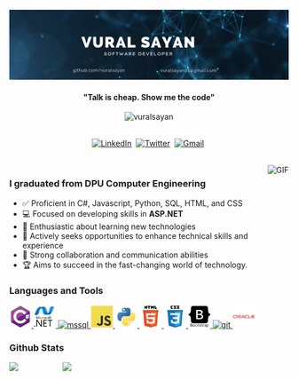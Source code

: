  ![Vural Sayan Banner](banner.png) 
<p>
  <h4 align="center"><b>"Talk is cheap. Show me the code"</b></h4>
</p>

<p 
align="center"> <img src="https://komarev.com/ghpvc/?username=vuralsayan&label=Profile%20views&color=0e75b6&style=flat" alt="vuralsayan" /> 
</p>

<p align="center">
<br>
<a href="https://www.linkedin.com/in/vural-sayan-79326a171/"><img src="https://img.shields.io/badge/linkedin-%230077B5.svg?&style=for-the-badge&logo=linkedin&logoColor=white" alt="LinkedIn" /></a>&nbsp;
<a href="https://twitter.com/busenurcetin16" target="_blank"><img alt="Twitter" src="https://img.shields.io/badge/twitter-%231DA1F2.svg?&style=for-the-badge&logo=twitter&logoColor=white" /></a>&nbsp;
<a href="mailto:vuralsayan01.com?subject=Hola%20Sumanth"><img src="https://img.shields.io/badge/gmail-%23D14836.svg?&style=for-the-badge&logo=gmail&logoColor=white" alt="Gmail"/></a>&nbsp;
</p>

<br>

<img align="right" height="230px" alt="GIF" src="https://media.giphy.com/media/qgQUggAC3Pfv687qPC/giphy.gif" />

### I graduated from DPU Computer Engineering
- ✅ Proficient in C#, Javascript, Python, SQL, HTML, and CSS
- 💻 Focused on developing skills in **ASP.NET**
- 🌱 Enthusiastic about learning new technologies
- 🔧 Actively seeks opportunities to enhance technical skills and experience
- 🤝 Strong collaboration and communication abilities
- 🏆 Aims to succeed in the fast-changing world of technology.

### Languages and Tools
<p align="left"> 
<a href="https://www.w3schools.com/cs/" target="_blank" rel="noreferrer"> <img src="https://raw.githubusercontent.com/devicons/devicon/master/icons/csharp/csharp-original.svg" alt="csharp" width="40" height="40"/> </a> 
<a href="https://dotnet.microsoft.com/" target="_blank" rel="noreferrer"> <img src="https://raw.githubusercontent.com/devicons/devicon/master/icons/dot-net/dot-net-original-wordmark.svg" alt="dotnet" width="40" height="40"/> </a> 
<a href="https://www.microsoft.com/en-us/sql-server" target="_blank" rel="noreferrer"> <img src="https://www.svgrepo.com/show/303229/microsoft-sql-server-logo.svg" alt="mssql" width="40" height="40"/> </a> 
<a href="https://developer.mozilla.org/en-US/docs/Web/JavaScript" target="_blank" rel="noreferrer"> <img src="https://raw.githubusercontent.com/devicons/devicon/master/icons/javascript/javascript-original.svg" alt="javascript" width="40" height="40"/> </a> 
<a href="https://www.python.org" target="_blank" rel="noreferrer"> <img src="https://raw.githubusercontent.com/devicons/devicon/master/icons/python/python-original.svg" alt="python" width="40" height="40"/> </a> 
<a href="https://www.w3.org/html/" target="_blank" rel="noreferrer"> <img src="https://raw.githubusercontent.com/devicons/devicon/master/icons/html5/html5-original-wordmark.svg" alt="html5" width="40" height="40"/> </a> 
<a href="https://www.w3schools.com/css/" target="_blank" rel="noreferrer"> <img src="https://raw.githubusercontent.com/devicons/devicon/master/icons/css3/css3-original-wordmark.svg" alt="css3" width="40" height="40"/> </a> 
<a href="https://getbootstrap.com" target="_blank" rel="noreferrer"> <img src="https://raw.githubusercontent.com/devicons/devicon/master/icons/bootstrap/bootstrap-plain-wordmark.svg" alt="bootstrap" width="40" height="40"/> </a> 
<a href="https://git-scm.com/" target="_blank" rel="noreferrer"> <img src="https://www.vectorlogo.zone/logos/git-scm/git-scm-icon.svg" alt="git" width="40" height="40"/> </a> 
<a href="https://www.oracle.com/" target="_blank" rel="noreferrer"> <img src="https://raw.githubusercontent.com/devicons/devicon/master/icons/oracle/oracle-original.svg" alt="oracle" width="40" height="40"/> </a> 
</p>

### Github Stats

<!-- <a >
  <img height=180 align="center" src="https://github-readme-stats.vercel.app/api/?username=vuralsayan&show_icons=true&title_color=fff&icon_color=79ff97&text_color=9f9f9f&bg_color=24292e" />
</a>
<a style="padding-left: 50px">
  <img height=190 align="center" src="https://github-readme-stats.sumanth-talluri.vercel.app/api/top-langs/?username=vuralsayan&show_icons=true&hide_border=true&theme=radical" />
</a> -->

<!-- <a>
  <img height=200 align="center" src="https://github-readme-stats.vercel.app/api/?username=vuralsayan&show_icons=true&title_color=fff&icon_color=79ff97&text_color=9f9f9f&bg_color=24292e" />
</a>
<a>
  <img height=200 align="center" src="https://github-readme-stats.sumanth-talluri.vercel.app/api/top-langs/?username=vuralsayan&show_icons=true&hide_border=true&theme=radical" />
</a> -->

<div style="display: flex; justify-content: left;">
  <a style="padding-right: 50px;">
    <img height=200 src="https://github-readme-stats.vercel.app/api/?username=vuralsayan&show_icons=true&title_color=fff&icon_color=79ff97&text_color=9f9f9f&bg_color=24292e" />
  </a>
  <a style="padding-left: 30px;">
    <img height=320 src="https://github-readme-stats.sumanth-talluri.vercel.app/api/top-langs/?username=vuralsayan&show_icons=true&hide_border=true&theme=radical" />
  </a>
</div>







